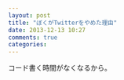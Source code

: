 ```yaml
---
layout: post
title: "ぼくがTwitterをやめた理由"
date: 2013-12-13 10:27
comments: true
categories:
---
```


コード書く時間がなくなるから。
